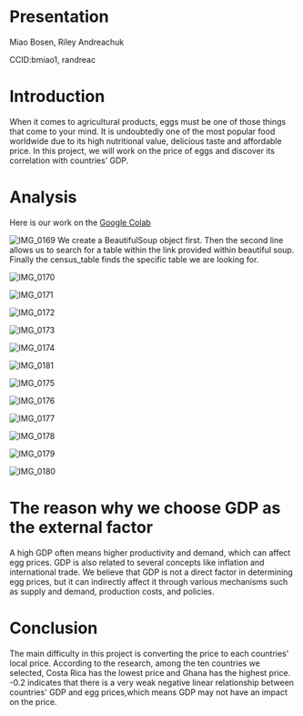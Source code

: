 # Presentation
Miao Bosen, Riley Andreachuk

CCID:bmiao1, randreac


# Introduction
When it comes to agricultural products, eggs must be one of those things that come to your mind. It is undoubtedly one of the most popular food worldwide due to its high nutritional value, delicious taste and affordable price. In this project, we will work on the price of eggs and discover its correlation with countries’ GDP.


# Analysis
Here is our work on the [Google Colab](Presentation.ipynb)

![IMG_0169](IMG_0169.jpeg)
We create a BeautifulSoup object first. Then the second line allows us to search for a table within the link provided within beautiful soup. Finally the census_table finds the specific table we are looking for.


![IMG_0170](IMG_0170.jpeg)

![IMG_0171](IMG_0171.jpeg)

![IMG_0172](IMG_0172.jpeg)

![IMG_0173](IMG_0173.jpeg)

![IMG_0174](IMG_0174.jpeg)

![IMG_0181](IMG_0181.jpeg)

![IMG_0175](IMG_0175.jpeg)

![IMG_0176](IMG_0176.jpeg)

![IMG_0177](IMG_0177.jpeg)

![IMG_0178](IMG_0178.jpeg)

![IMG_0179](IMG_0179.jpeg)

![IMG_0180](IMG_0180.jpeg)





# The reason why we choose GDP as the external factor
A high GDP often means higher productivity and demand, which can affect egg prices. GDP is also related to several concepts like inflation and international trade. We believe that GDP is not a direct factor in determining egg prices, but it can indirectly affect it through various mechanisms such as supply and demand, production costs, and policies.




# Conclusion
The main difficulty in this project is converting the price to each countries' local price.
According to the research, among the ten countries we selected, Costa Rica has the lowest price and Ghana has the highest price.
-0.2 indicates that there is a very weak negative linear relationship between countries' GDP and egg prices,which means GDP may not have an impact on the price.

